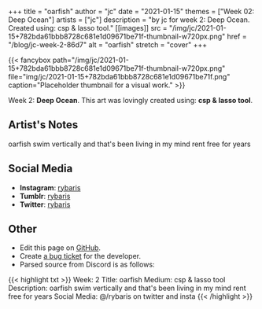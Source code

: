 +++
title =       "oarfish"
author =      "jc"
date =        "2021-01-15"
themes =      ["Week 02: Deep Ocean"]
artists =     ["jc"]
description = "by jc for week 2: Deep Ocean. Created using: csp & lasso tool."
[[images]]
              src = "/img/jc/2021-01-15+782bda61bbb8728c681e1d09671be71f-thumbnail-w720px.png"
              href = "/blog/jc-week-2-86d7"
              alt = "oarfish"
              stretch = "cover"
+++


{{< fancybox path="/img/jc/2021-01-15+782bda61bbb8728c681e1d09671be71f-thumbnail-w720px.png" file="img/jc/2021-01-15+782bda61bbb8728c681e1d09671be71f.png" caption="Placeholder thumbnail for a visual work." >}}


Week 2: **Deep Ocean**. This art was lovingly created using: **csp & lasso tool**.

## Artist's Notes

oarfish swim vertically and that's been living in my mind rent free for years

## Social Media

- **Instagram**: <a href='https://instagram.com/rybaris' target='_blank'>rybaris</a>
- **Tumblr**: <a href='https://rybaris.tumblr.com' target='_blank'>rybaris</a>
- **Twitter**: <a href='https://twitter.com/rybaris' target='_blank'>rybaris</a>

## Other

- Edit this page on [GitHub](https://github.com/teaminkling/web-refresh/edit/main/content/blog/jc-week-2-86d7.md).
- Create [a bug ticket](https://github.com/teaminkling/web-refresh/issues/new?assignees=&labels=bug&template=problem-report.md&title=) for the developer.
- Parsed source from Discord is as follows:

{{< highlight txt >}}
Week: 2
Title: oarfish
Medium: csp & lasso tool
Description: oarfish swim vertically and that's been living in my mind rent free for years
Social Media: @/rybaris on twitter and insta
{{< /highlight >}}